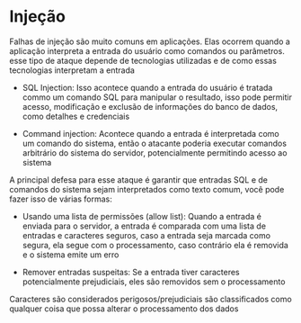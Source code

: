# Injeção

Falhas de injeção são muito comuns em aplicações. Elas ocorrem quando a aplicação interpreta a entrada do usuário como comandos ou parâmetros. esse tipo de ataque depende de tecnologias utilizadas e de como essas tecnologias interpretam a entrada

- SQL Injection: Isso acontece quando a entrada do usuário é tratada commo um comando SQL para manipular o resultado, isso pode permitir acesso, modificação e exclusão de informações do banco de dados, como detalhes e credenciais

- Command injection: Acontece quando a entrada é interpretada como um comando do sistema, então o atacante poderia executar comandos arbitrário do sistema do servidor, potencialmente permitindo acesso ao sistema


A principal defesa para esse ataque é garantir que entradas SQL e de comandos do sistema sejam interpretados como texto comum, você pode fazer isso de várias formas:

- Usando uma lista de permissões (allow list): Quando a entrada é enviada para o servidor, a entrada é comparada com uma lista de entradas e caracteres seguros, caso a entrada seja marcada como segura, ela segue com o processamento, caso contrário ela é removida e o sistema emite um erro

- Remover entradas suspeitas: Se a entrada tiver caracteres potencialmente prejudiciais, eles são removidos sem o processamento

Caracteres são considerados perigosos/prejudiciais são classificados como qualquer coisa que possa alterar o processamento dos dados
